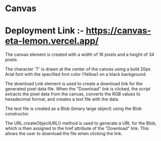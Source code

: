 # Canvas


# Deployment Link :- https://canvas-eta-lemon.vercel.app/


The canvas element is created with a width of 16 pixels and a height of 34 pixels.

The character 'T' is drawn at the center of the canvas using a bold 20px Arial font with the specified font color (Yellow) on a black background.

The download Link element is used to create a download link for the generated pixel data file. When the "Download" link is clicked, the script extracts the pixel data from the canvas, converts the RGB values to hexadecimal format, and creates a text file with the data.

The text file is created as a Blob (binary large object) using the Blob constructor.

The URL.createObjectURL() method is used to generate a URL for the Blob, which is then assigned to the href attribute of the "Download" link. This allows the user to download the file when clicking the link.
